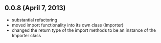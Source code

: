## 0.0.8 (April 7, 2013)

- substantial refactoring
- moved import functionality into its own class (Importer)
- changed the return type of the import methods to be an instance of the Importer class